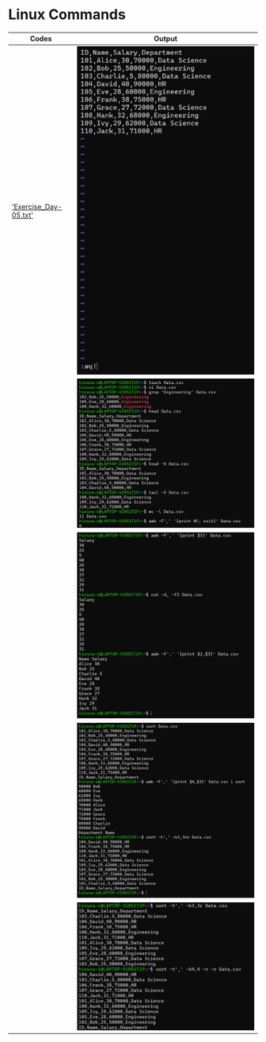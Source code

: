 # Linux Commands

  | Codes | Output |
  |-------|--------|
  |['Exercise_Day-05.txt'](./Codes/Exercise_Day-05.txt)|![1_1.png](./Outputs/1.png)|
  | |![2.png](./Outputs/2.png)|
  | |![3.png](./Outputs/3.png)|
  | |![4.png](./Outputs/4.png)|
  | |![5.png](./Outputs/5.png)|
